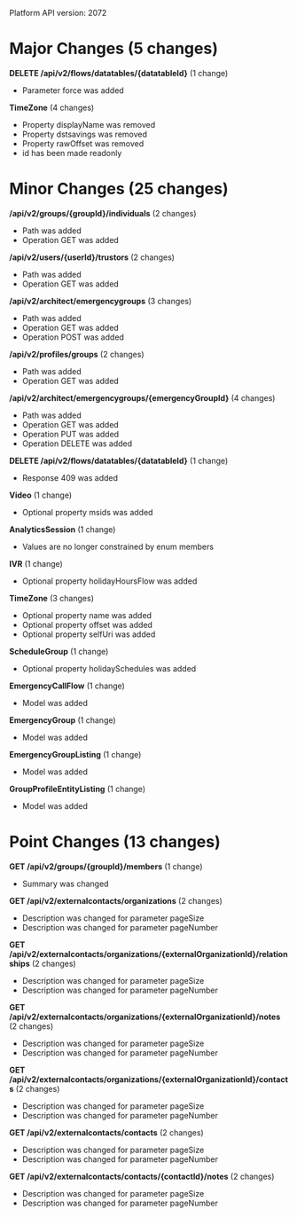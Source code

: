 Platform API version: 2072


# Major Changes (5 changes)

**DELETE /api/v2/flows/datatables/{datatableId}** (1 change)

* Parameter force was added

**TimeZone** (4 changes)

* Property displayName was removed
* Property dstsavings was removed
* Property rawOffset was removed
* id has been made readonly


# Minor Changes (25 changes)

**/api/v2/groups/{groupId}/individuals** (2 changes)

* Path was added
* Operation GET was added

**/api/v2/users/{userId}/trustors** (2 changes)

* Path was added
* Operation GET was added

**/api/v2/architect/emergencygroups** (3 changes)

* Path was added
* Operation GET was added
* Operation POST was added

**/api/v2/profiles/groups** (2 changes)

* Path was added
* Operation GET was added

**/api/v2/architect/emergencygroups/{emergencyGroupId}** (4 changes)

* Path was added
* Operation GET was added
* Operation PUT was added
* Operation DELETE was added

**DELETE /api/v2/flows/datatables/{datatableId}** (1 change)

* Response 409 was added

**Video** (1 change)

* Optional property msids was added

**AnalyticsSession** (1 change)

* Values are no longer constrained by enum members

**IVR** (1 change)

* Optional property holidayHoursFlow was added

**TimeZone** (3 changes)

* Optional property name was added
* Optional property offset was added
* Optional property selfUri was added

**ScheduleGroup** (1 change)

* Optional property holidaySchedules was added

**EmergencyCallFlow** (1 change)

* Model was added

**EmergencyGroup** (1 change)

* Model was added

**EmergencyGroupListing** (1 change)

* Model was added

**GroupProfileEntityListing** (1 change)

* Model was added


# Point Changes (13 changes)

**GET /api/v2/groups/{groupId}/members** (1 change)

* Summary was changed

**GET /api/v2/externalcontacts/organizations** (2 changes)

* Description was changed for parameter pageSize
* Description was changed for parameter pageNumber

**GET /api/v2/externalcontacts/organizations/{externalOrganizationId}/relationships** (2 changes)

* Description was changed for parameter pageSize
* Description was changed for parameter pageNumber

**GET /api/v2/externalcontacts/organizations/{externalOrganizationId}/notes** (2 changes)

* Description was changed for parameter pageSize
* Description was changed for parameter pageNumber

**GET /api/v2/externalcontacts/organizations/{externalOrganizationId}/contacts** (2 changes)

* Description was changed for parameter pageSize
* Description was changed for parameter pageNumber

**GET /api/v2/externalcontacts/contacts** (2 changes)

* Description was changed for parameter pageSize
* Description was changed for parameter pageNumber

**GET /api/v2/externalcontacts/contacts/{contactId}/notes** (2 changes)

* Description was changed for parameter pageSize
* Description was changed for parameter pageNumber
